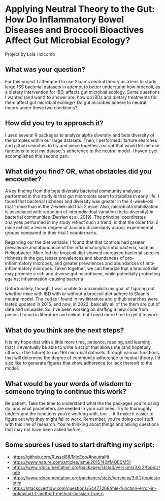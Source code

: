 # Applying Neutral Theory to the Gut: How Do Inflammatory Bowel Diseases and Broccoli Bioactives Affect Gut Microbial Ecology?
Project by Lola Holcomb

## What was your question?

For this project I attempted to use Sloan's neutral theory as a lens to study large 16S bacterial datasets in attempt to better understand how broccoli, as a dietary intervention for IBD, affects gut microbial ecology. Some questions I wanted (and want) to answer are: how do IBDs and dietary treatments for them affect gut microbial ecology? Do gut microbes adhere to neutral theory under these two conditions?

## How did you try to approach it?

I used several R packages to analyze alpha diversity and beta diversity of the samples within our large datasets. Then, I performed litarture searches and github searches to try and piece together a script that would let me use functions to test my dataset's adherence to the neutral model. I haven't yet accomplished this second part.

## What did you find? OR, what obstacles did you encounter?

A key finding from the beta diversity bacterial community analyses performed in this study is that gut microbiota seem to stabilize in early life. I found that bacterial richness and diversity was greater in the 4-week-old trial 1 mice than in the 7-week-old trial 2 mice. Also, microbiota stabilization is associated with reduction of interindividual variation (beta-diversity) in bacterial communities (Derrien et al.  2019). The principal coordinates analyses performed in my study reflect such a trend, in that the older trial 2 mice exhibit a lesser degree of Jaccard dissimilarity across experimental groups compared to their trial 1 counterparts.

Regarding our the diet variable, I found that that controls had greater prevalence and abundance of the inflammatory/harmful bacteria, such as Helicobacter.  Mice fed the broccoli diet showed increased bacterial species richness in the gut, lesser prevalences and abundances of pro-inflammatory microbes, and greater prevalences and abundances of anti-inflammatory microbes. Taken together, we can theorize that a broccoli diet may promote a rich and diverse gut microbiome, while potentially protecting against inflammation-causing bacteria

Unfortunately, though, I was unable to accomplish my goal of figuring out whether mice with IBD with or without a broccoli diet adhere to Sloan's neutral model.  The codes I found in my literature and github searches were lasted updated in 2015, and now, in 2022, basically all of the them are out of date and unusable. So, I've been working on drafting a new code from pieces I found in literature and online, but I need more time to get it to work.

## What do you think are the next steps?

It is my hope that with a little more time, patience, reading, and learning, that I'll eventually be able to write a script that allows me (and hopefully others in the future) to run 16S microbial datasets through various functions that will determine the degree of community adherence to neutral theory. I'd also like to generate figures that show adherence (or lack thereof) to the model.

## What would be your words of wisdom to someone trying to continue this work?

Be patient. Take the time to understand what the the packages you're using do, and what parameters are needed in your call lines. Try to thoroughly understand the functions you're working with, too -- it'll make it easier to figure out why they might fail to work. Remember, you're doing cool stuff with this line of research. You're thinking about things and asking questions that may not have been asked before.

## Some sources I used to start drafting my script:
- https://github.com/Russel88/MicEco/#neutralfit
- https://www.nature.com/articles/ismej2015142#MOESM51
- https://www.rdocumentation.org/packages/stats4/versions/3.6.2/topics/mle
- https://www.rdocumentation.org/packages/stats/versions/3.6.2/topics/optim
- https://stackoverflow.com/questions/64477268/mle-function-error-in-optimstart-f-method-method-hessian-true-n

